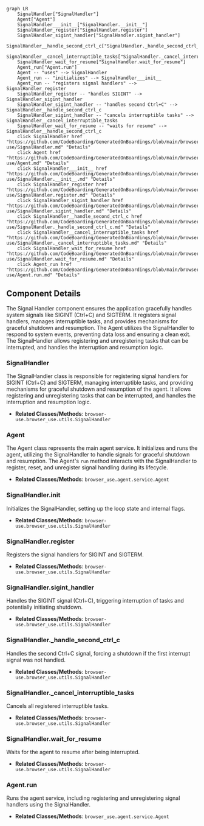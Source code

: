 ```mermaid
graph LR
    SignalHandler["SignalHandler"]
    Agent["Agent"]
    SignalHandler___init__["SignalHandler.__init__"]
    SignalHandler_register["SignalHandler.register"]
    SignalHandler_sigint_handler["SignalHandler.sigint_handler"]
    SignalHandler__handle_second_ctrl_c["SignalHandler._handle_second_ctrl_c"]
    SignalHandler__cancel_interruptible_tasks["SignalHandler._cancel_interruptible_tasks"]
    SignalHandler_wait_for_resume["SignalHandler.wait_for_resume"]
    Agent_run["Agent.run"]
    Agent -- "uses" --> SignalHandler
    Agent_run -- "initializes" --> SignalHandler___init__
    Agent_run -- "registers signal handlers" --> SignalHandler_register
    SignalHandler_register -- "handles SIGINT" --> SignalHandler_sigint_handler
    SignalHandler_sigint_handler -- "handles second Ctrl+C" --> SignalHandler__handle_second_ctrl_c
    SignalHandler_sigint_handler -- "cancels interruptible tasks" --> SignalHandler__cancel_interruptible_tasks
    SignalHandler_wait_for_resume -- "waits for resume" --> SignalHandler__handle_second_ctrl_c
    click SignalHandler href "https://github.com/CodeBoarding/GeneratedOnBoardings/blob/main/browser-use/SignalHandler.md" "Details"
    click Agent href "https://github.com/CodeBoarding/GeneratedOnBoardings/blob/main/browser-use/Agent.md" "Details"
    click SignalHandler___init__ href "https://github.com/CodeBoarding/GeneratedOnBoardings/blob/main/browser-use/SignalHandler.__init__.md" "Details"
    click SignalHandler_register href "https://github.com/CodeBoarding/GeneratedOnBoardings/blob/main/browser-use/SignalHandler.register.md" "Details"
    click SignalHandler_sigint_handler href "https://github.com/CodeBoarding/GeneratedOnBoardings/blob/main/browser-use/SignalHandler.sigint_handler.md" "Details"
    click SignalHandler__handle_second_ctrl_c href "https://github.com/CodeBoarding/GeneratedOnBoardings/blob/main/browser-use/SignalHandler._handle_second_ctrl_c.md" "Details"
    click SignalHandler__cancel_interruptible_tasks href "https://github.com/CodeBoarding/GeneratedOnBoardings/blob/main/browser-use/SignalHandler._cancel_interruptible_tasks.md" "Details"
    click SignalHandler_wait_for_resume href "https://github.com/CodeBoarding/GeneratedOnBoardings/blob/main/browser-use/SignalHandler.wait_for_resume.md" "Details"
    click Agent_run href "https://github.com/CodeBoarding/GeneratedOnBoardings/blob/main/browser-use/Agent.run.md" "Details"
```

## Component Details

The Signal Handler component ensures the application gracefully handles system signals like SIGINT (Ctrl+C) and SIGTERM. It registers signal handlers, manages interruptible tasks, and provides mechanisms for graceful shutdown and resumption. The Agent utilizes the SignalHandler to respond to system events, preventing data loss and ensuring a clean exit. The SignalHandler allows registering and unregistering tasks that can be interrupted, and handles the interruption and resumption logic.

### SignalHandler
The SignalHandler class is responsible for registering signal handlers for SIGINT (Ctrl+C) and SIGTERM, managing interruptible tasks, and providing mechanisms for graceful shutdown and resumption of the agent. It allows registering and unregistering tasks that can be interrupted, and handles the interruption and resumption logic.
- **Related Classes/Methods**: `browser-use.browser_use.utils.SignalHandler`

### Agent
The Agent class represents the main agent service. It initializes and runs the agent, utilizing the SignalHandler to handle signals for graceful shutdown and resumption. The Agent's `run` method interacts with the SignalHandler to register, reset, and unregister signal handling during its lifecycle.
- **Related Classes/Methods**: `browser_use.agent.service.Agent`

### SignalHandler.__init__
Initializes the SignalHandler, setting up the loop state and internal flags.
- **Related Classes/Methods**: `browser-use.browser_use.utils.SignalHandler`

### SignalHandler.register
Registers the signal handlers for SIGINT and SIGTERM.
- **Related Classes/Methods**: `browser-use.browser_use.utils.SignalHandler`

### SignalHandler.sigint_handler
Handles the SIGINT signal (Ctrl+C), triggering interruption of tasks and potentially initiating shutdown.
- **Related Classes/Methods**: `browser-use.browser_use.utils.SignalHandler`

### SignalHandler._handle_second_ctrl_c
Handles the second Ctrl+C signal, forcing a shutdown if the first interrupt signal was not handled.
- **Related Classes/Methods**: `browser-use.browser_use.utils.SignalHandler`

### SignalHandler._cancel_interruptible_tasks
Cancels all registered interruptible tasks.
- **Related Classes/Methods**: `browser-use.browser_use.utils.SignalHandler`

### SignalHandler.wait_for_resume
Waits for the agent to resume after being interrupted.
- **Related Classes/Methods**: `browser-use.browser_use.utils.SignalHandler`

### Agent.run
Runs the agent service, including registering and unregistering signal handlers using the SignalHandler.
- **Related Classes/Methods**: `browser_use.agent.service.Agent`